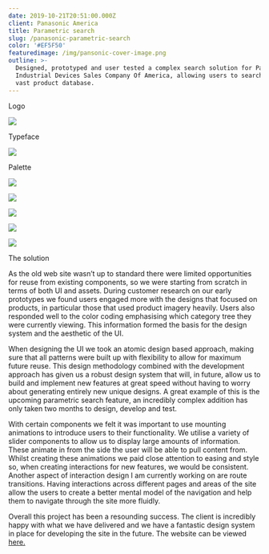 ```yaml
---
date: 2019-10-21T20:51:00.000Z
client: Panasonic America
title: Parametric search
slug: /panasonic-parametric-search
color: '#EF5F50'
featuredimage: /img/pansonic-cover-image.png
outline: >-
  Designed, prototyped and user tested a complex search solution for Panasonic
  Industrial Devices Sales Company Of America, allowing users to search their
  vast product database.
---
```

<div class="OffsetContent Logo">

<p class="title">Logo</p>

![](/img/pansonic-logo.svg)

</div>

<div class="OffsetContent">

<p class="title">Typeface</p>

![](/img/panasonic-typeface.svg)

</div>

<div class="OffsetContent Colours">

<p class="title">Palette</p>

![](/img/panasonic-colours.svg)

</div>

<div class="FullWidthImage">

![](/img/panasonic-desktop.jpg)

</div>

<div class="FullWidthImage">

![](/img/panasonic-mobile-2.jpg)

</div>

<div class="FullWidthImage">

![](/img/panasonic-desktop-2.jpg)

</div>
<div class="FullWidthImage">

![](/img/panasonic-mobile-1.jpg)

</div>
<div class="OffsetContent">

<p class="title">The solution</p>

<div class="content">

As the old web site wasn’t up to standard there were limited opportunities for reuse from existing components, so we were starting from scratch in terms of both UI and assets. During customer research on our early prototypes we found users engaged more with the designs that focused on products, in particular those that used product imagery heavily. Users also responded well to the color coding emphasising which category tree they were currently viewing. This information formed the basis for the design system and the aesthetic of the UI.

When designing the UI we took an atomic design based approach, making sure that all patterns were built up with flexibility to allow for maximum future reuse. This design methodology combined with the development approach has given us a robust design system that will, in future, allow us to build and implement new features at great speed without having to worry about generating entirely new unique designs. A great example of this is the upcoming parametric search feature, an incredibly complex addition has only taken two months to design, develop and test.

With certain components we felt it was important to use mounting animations to introduce users to their functionality. We utilise a variety of slider components to allow us to display large amounts of information. These animate in from the side the user will be able to pull content from. Whilst creating these animations we paid close attention to easing and style so, when creating interactions for new features, we would be consistent. Another aspect of interaction design I am currently working on are route transitions. Having interactions across different pages and areas of the site allow the users to create a better mental model of the navigation and help them to navigate through the site more fluidly.

Overall this project has been a resounding success. The client is incredibly happy with what we have delivered and we have a fantastic design system in place for developing the site in the future.
 The website can be viewed <a href="https://na.industrial.panasonic.com/">here.</a>

</div>

</div>
